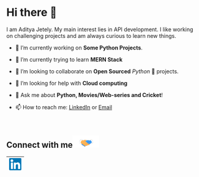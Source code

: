 # Hi there :wave:

I am Aditya Jetely. My main interest lies in API development. I like working on challenging projects and am always curious to learn new things.


- 🔭 I’m currently working on **Some Python Projects**.

- 🌱 I’m currently trying to learn **MERN Stack** 

- 👯 I’m looking to collaborate on **Open Sourced**  *Python* 🐍  projects.

- 🤔 I’m looking for help with **Cloud computing**

- 💬 Ask me about **Python, Movies/Web-series and Cricket**!

- 📫 How to reach me: [LinkedIn](https://www.linkedin.com/in/aditya-jetely/) or <a href="mailto:ajetely@gmail.com">Email</a>


<br>

<h2>
Connect with me<img src="https://github.com/AdityaJ7/AdityaJ7/blob/master/Assets/Handshake.gif" height="32px">
</h2>

| [<img src="https://github.com/AdityaJ7/AdityaJ7/blob/master/Assets/Linkedin.svg" alt="Linkedin Logo" width="32">](https://in.linkedin.com/in/aditya-jetely/) | 
|:---:|

<br>
